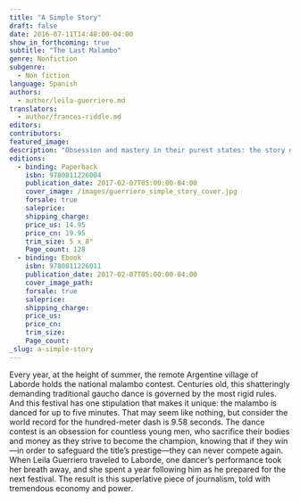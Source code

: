 ```yaml
---
title: "A Simple Story"
draft: false
date: 2016-07-11T14:48:00-04:00
show_in_forthcoming: true
subtitle: "The Last Malambo"
genre: Nonfiction
subgenre:
  - Non fiction
language: Spanish
authors:
  - author/leila-guerriero.md
translators:
  - author/frances-riddle.md
editors:
contributors:
featured_image:
description: "Obsession and mastery in their purest states: the story of one dancer's attempt to win the biggest contest of his life "
editions:
  - binding: Paperback
    isbn: 9780811226004
    publication_date: 2017-02-07T05:00:00-04:00
    cover_image: /images/guerriero_simple_story_cover.jpg
    forsale: true
    saleprice:
    shipping_charge:
    price_us: 14.95
    price_cn: 19.95
    trim_size: 5 x 8"
    Page_count: 128
  - binding: Ebook
    isbn: 9780811226011
    publication_date: 2017-02-07T05:00:00-04:00
    cover_image_path:
    forsale: true
    saleprice:
    shipping_charge:
    price_us:
    price_cn:
    trim_size:
    Page_count:
_slug: a-simple-story
---
```


Every year, at the height of summer, the remote Argentine village of Laborde holds the national malambo contest. Centuries old, this shatteringly demanding traditional gaucho dance is governed by the most rigid rules. And this festival has one stipulation that makes it unique: the malambo is danced for up to five minutes. That may seem like nothing, but consider the world record for the hundred-meter dash is 9.58 seconds. The dance contest is an obsession for countless young men, who sacrifice their bodies and money as they strive to become the champion, knowing that if they win—in order to safeguard the title’s prestige—they can never compete again. When Leila Guerriero traveled to Laborde, one dancer’s performance took her breath away, and she spent a year following him as he prepared for the next festival. The result is this superlative piece of journalism, told with tremendous economy and power.

